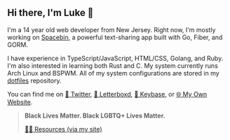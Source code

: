 ## Hi there, I'm Luke 👋

I'm a 14 year old web developer from New Jersey. Right now, I'm mostly working on [Spacebin](spacebin-org/spacebin), a powerful text-sharing app built with Go, Fiber, and GORM.

I have experience in TypeScript/JavaScript, HTML/CSS, Golang, and Ruby. I'm also interested in learning both Rust and C. My system currently runs Arch Linux and BSPWM. All of my system configurations are stored in my [dotfiles](lukewhrit/dotfiles) repository.

You can find me on [🦜 Twitter](https://twitter.com/luke_324), [🎥 Letterboxd](https://letterboxd.com/Luke_324/), [🔑 Keybase](https://keybase.io/luke324), or [🌐 My Own Website](https://lukewhrit.xyz).

> **Black Lives Matter. Black LGBTQ+ Lives Matter.**
>
> [✊🏿 Resources (via my site)](https://lukewhrit.xyz/resources.html)
